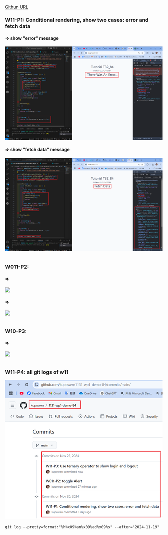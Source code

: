 [Githun URL](https://github.com/kupowen/1131-wp1-demo-84)

### W11-P1: Conditional rendering, show two cases: error and fetch data

#### => show "error" message

![](w11-p1-1.png)

#### => show "fetch data" message

![](w11-p1-2.png)

```

```

### W011-P2: 

#### => 

![](w11-p2-1.png)

#### => 

![](w11-p2-2.png)

```

```

### W10-P3: 

#### => 

![](w11-p3.png)

```

```

### W11-P4: all git logs of w11

![](w11-p4.png)

```
git log --pretty=format:"%h%x09%an%x09%ad%x09%s" --after="2024-11-19"

```